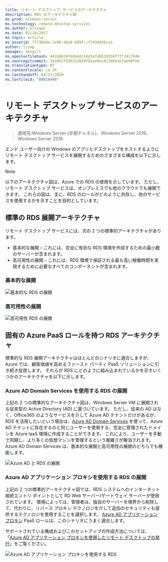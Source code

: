 ```yaml
---
title: リモート デスクトップ サービスのアーキテクチャ
description: RDS のアーキテクチャ図
ms.prod: windows-server
ms.technology: remote-desktop-services
ms.author: elizapo
ms.date: 02/10/2017
ms.topic: article
ms.assetid: 7f73bb0a-ce98-48a4-9d9f-cf7438936ca1
author: lizap
manager: dongill
ms.openlocfilehash: 441b0b24fd4b4dc18d3afd65283bbf7ff2417048
ms.sourcegitcommit: 3a3d62f938322849f81ee9ec01186b3e7ab90fe0
ms.translationtype: HT
ms.contentlocale: ja-JP
ms.lasthandoff: 04/23/2020
ms.locfileid: "80818440"
---
```

# <a name="remote-desktop-services-architecture"></a>リモート デスクトップ サービスのアーキテクチャ

>適用先:Windows Server (半期チャネル)、Windows Server 2019、Windows Server 2016

エンド ユーザー向けの Windows のアプリとデスクトップをホストするようにリモート デスクトップ サービスを展開するためのさまざまな構成を以下に示します。

>[!NOTE]
> 以下のアーキテクチャ図は、Azure での RDS の使用を示しています。 ただし、リモート デスクトップ サービスは、オンプレミスでも他のクラウドでも展開できます。 これらの図は、主に、RDS のロールがどのように共存し、他のサービスを使用するかを示すことを目的としています。

## <a name="standard-rds-deployment-architectures"></a>標準の RDS 展開アーキテクチャ

リモート デスクトップ サービスには、次の 2 つの標準的アーキテクチャがあります。
-    基本的な展開 – これには、完全に有効な RDS 環境を作成するための最小数のサーバーが含まれます。
-    高可用性の展開 – これには、RDS 環境で保証される最も高い稼働時間を実現するために必要なすべてのコンポーネントが含まれます。

### <a name="basic-deployment"></a>基本的な展開

![基本的な RDS の展開](./media/basic-rds.png)

### <a name="highly-available-deployment"></a>高可用性の展開

![高可用性 RDS の展開](./media/ha-rds.png)

## <a name="rds-architectures-with-unique-azure-paas-roles"></a>固有の Azure PaaS ロールを持つ RDS アーキテクチャ

標準的な RDS 展開アーキテクチャはほとんどのシナリオに適合しますが、Azure では、顧客価値を高めるファースト パーティ PaaS ソリューションに引き続き投資します。 それらが RDS にどのように組み込まれているかを示すいくつかのアーキテクチャを以下に示します。

### <a name="rds-deployment-with-azure-ad-domain-services"></a>Azure AD Domain Services を使用する RDS の展開

上記の 2 つの標準的なアーキテクチャ図は、Windows Server VM に展開される従来型の Active Directory (AD) に基づいています。 ただし、従来の AD はなく、Office365 のようなサービスを介して Azure AD テナントだけがあるが、RDS を活用したいという場合は、[Azure AD Domain Services](https://docs.microsoft.com/azure/active-directory-domain-services/active-directory-ds-overview) を使って、Azure AD テナントに存在するのと同じユーザーを使用する、完全に管理されたドメインを Azure IaaS 環境に作成することができます。 これにより、ユーザーを手動で同期し、より多くの仮想マシンを管理するという複雑さが解消されます。 Azure AD Domain Services は、基本的な展開と高可用性の展開のどちらでも機能します。

![Azure AD と RDS の展開](./media/aadds-rds.png)

### <a name="rds-deployment-with-azure-ad-application-proxy"></a>Azure AD アプリケーション プロキシを使用する RDS の展開

上記の 2 つの標準的アーキテクチャ図では、RDS システムへのインターネット接続エントリ ポイントとして RD Web サーバー/ゲートウェイ サーバーが使用されています。 環境によっては、管理者は、独自のサーバーを境界から削除して、代わりに、リバース プロキシ テクノロジを介して追加のセキュリティも提供するテクノロジを使用することを選択します。 [Azure AD アプリケーション プロキシ](https://docs.microsoft.com/azure/active-directory/active-directory-application-proxy-get-started) PaaS ロールは、このシナリオにうまく適合します。

サポートされている構成およびこのセットアップの作成方法については、「[Azure AD アプリケーション プロキシを使用したリモート デスクトップの発行](/azure/active-directory/application-proxy-publish-remote-desktop)」をご覧ください。

![Azure AD アプリケーション プロキシを使用する RDS](./media/aadappproxy-rds.png)
